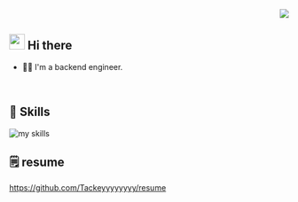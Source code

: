 
<div align="right">
  <img src="https://komarev.com/ghpvc/?username=Tackeyyyyyyyy" />
</div>


## <img src="https://media.giphy.com/media/hvRJCLFzcasrR4ia7z/giphy.gif" width="28"> Hi there

- 🧑‍💻 I'm a backend engineer.
<br>


## 🌱 Skills
<img alt="my skills" src="https://skillicons.dev/icons?theme=dark&perline=7&i=php,ruby,go,docker,aws,gcp,html,js,ts,vue,next," />
<br>


## 🗒️ resume
https://github.com/Tackeyyyyyyyy/resume
